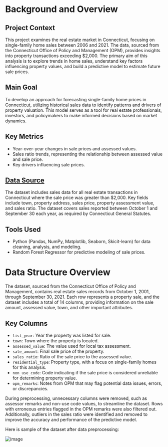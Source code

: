 
# Background and Overview

## Project Context

This project examines the real estate market in Connecticut, focusing on single-family home sales between 2006 and 2021. The data, sourced from the Connecticut Office of Policy and Management (OPM), provides insights into property transactions exceeding $2,000. The primary aim of this analysis is to explore trends in home sales, understand key factors influencing property values, and build a predictive model to estimate future sale prices.

## Main Goal

To develop an approach for forecasting single-family home prices in Connecticut, utilizing historical sales data to identify patterns and drivers of property valuation. This model serves as a tool for real estate professionals, investors, and policymakers to make informed decisions based on market dynamics.

## Key Metrics

- Year-over-year changes in sale prices and assessed values.
- Sales ratio trends, representing the relationship between assessed value and sale price.
- Key drivers influencing sale prices.

## [Data Source](https://catalog.data.gov/dataset/real-estate-sales-2001-2018)

The dataset includes sales data for all real estate transactions in Connecticut where the sale price was greater than $2,000. Key fields include town, property address, sales price, property assessment value, and sales ratio. The dataset covers sales reported between October 1 and September 30 each year, as required by Connecticut General Statutes.

## Tools Used

- Python (Pandas, NumPy, Matplotlib, Seaborn, Skicit-learn) for data cleaning, analysis, and modeling.
- Random Forest Regressor for predictive modeling of sale prices.

# Data Structure Overview

The dataset, sourced from the Connecticut Office of Policy and Management, contains real estate sales records from October 1, 2001, through September 30, 2021. Each row represents a property sale, and the dataset includes a total of 14 columns, providing information on the sale amount, assessed value, town, and other important attributes.

## Key Columns

- `list_year`: Year the property was listed for sale.
- `town`: Town where the property is located.
- `assessed_value`: The value used for local tax assessment.
- `sale_amount`: Final sale price of the property.
- `sales_ratio`: Ratio of the sale price to the assessed value.
- `residential_type`: Property type, with a focus on single-family homes for this analysis.
- `non_use_code`: Code indicating if the sale price is considered unreliable for determining property value.
- `opm_remarks`: Notes from OPM that may flag potential data issues, errors, or discrepancies.

During preprocessing, unnecessary columns were removed, such as assessor remarks and non-use code values, to streamline the dataset. Rows with erroneous entries flagged in the OPM remarks were also filtered out. Additionally, outliers in the sales ratio were identified and removed to improve the accuracy and performance of the predictive model. 

Here is sample of the dataset after data preprocessing:

![image](https://github.com/user-attachments/assets/f544e6fd-3504-4e13-af37-4665d9d3a995)

